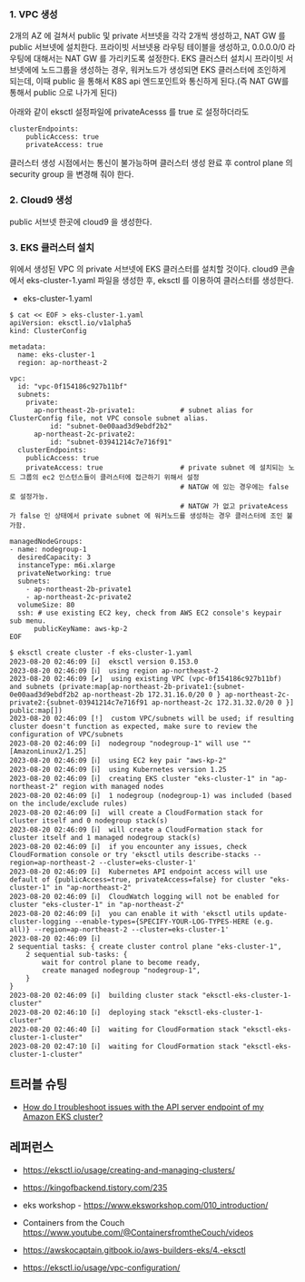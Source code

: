 ### 1. VPC 생성 ###

2개의 AZ 에 걸쳐서 public 및 private 서브넷을 각각 2개씩 생성하고, NAT GW 를 public 서브넷에 설치한다. 
프라이빗 서브넷용 라우팅 테이블을 생성하고, 0.0.0.0/0 라우팅에 대해서는 NAT GW 를 가리키도록 설정한다. 
EKS 클러스터 설치시 프라이빗 서브넷에에 노드그룹을 생성하는 경우, 워커노드가 생성되면 EKS 클러스터에 조인하게 되는데,
이때 public 을 통해서 K8S api 엔드포인트와 통신하게 된다.(즉 NAT GW를 통해서 public 으로 나가게 된다)  

아래와 같이 eksctl 설정파일에 privateAcesss 를 true 로 설정하더라도 
```
clusterEndpoints:
    publicAccess: true
    privateAccess: true         
```
클러스터 생성 시점에서는 통신이 불가능하며 클러스터 생성 완료 후 control plane 의 security group 을 변경해 줘야 한다. 

### 2. Cloud9 생성 ###

public 서브넷 한곳에 cloud9 을 생성한다.


### 3. EKS 클러스터 설치 ###

위에서 생성된 VPC 의 private 서브넷에 EKS 클러스터를 설치할 것이다.
cloud9 콘솔에서 eks-cluster-1.yaml 파일을 생성한 후, eksctl 를 이용하여 클러스터를 생성한다. 

* eks-cluster-1.yaml   
```
$ cat << EOF > eks-cluster-1.yaml
apiVersion: eksctl.io/v1alpha5
kind: ClusterConfig

metadata:
  name: eks-cluster-1
  region: ap-northeast-2

vpc:
  id: "vpc-0f154186c927b11bf"
  subnets:
    private:
      ap-northeast-2b-private1:           # subnet alias for ClusterConfig file, not VPC console subnet alias.
          id: "subnet-0e00aad3d9ebdf2b2"
      ap-northeast-2c-private2:
          id: "subnet-03941214c7e716f91"
  clusterEndpoints:
    publicAccess: true
    privateAccess: true                   # private subnet 에 설치되는 노드 그룹의 ec2 인스턴스들이 클러스터에 접근하기 위해서 설정
                                          # NATGW 에 있는 경우에는 false 로 설정가능.
                                          # NATGW 가 없고 privateAcess 가 false 인 상태에서 private subnet 에 워커노드를 생성하는 경우 클러스터에 조인 불가함.

managedNodeGroups:
- name: nodegroup-1
  desiredCapacity: 3
  instanceType: m6i.xlarge
  privateNetworking: true
  subnets:
    - ap-northeast-2b-private1
    - ap-northeast-2c-private2
  volumeSize: 80
  ssh: # use existing EC2 key, check from AWS EC2 console's keypair sub menu.
      publicKeyName: aws-kp-2
EOF
```

```
$ eksctl create cluster -f eks-cluster-1.yaml
2023-08-20 02:46:09 [ℹ]  eksctl version 0.153.0
2023-08-20 02:46:09 [ℹ]  using region ap-northeast-2
2023-08-20 02:46:09 [✔]  using existing VPC (vpc-0f154186c927b11bf) and subnets (private:map[ap-northeast-2b-private1:{subnet-0e00aad3d9ebdf2b2 ap-northeast-2b 172.31.16.0/20 0 } ap-northeast-2c-private2:{subnet-03941214c7e716f91 ap-northeast-2c 172.31.32.0/20 0 }] public:map[])
2023-08-20 02:46:09 [!]  custom VPC/subnets will be used; if resulting cluster doesn't function as expected, make sure to review the configuration of VPC/subnets
2023-08-20 02:46:09 [ℹ]  nodegroup "nodegroup-1" will use "" [AmazonLinux2/1.25]
2023-08-20 02:46:09 [ℹ]  using EC2 key pair "aws-kp-2"
2023-08-20 02:46:09 [ℹ]  using Kubernetes version 1.25
2023-08-20 02:46:09 [ℹ]  creating EKS cluster "eks-cluster-1" in "ap-northeast-2" region with managed nodes
2023-08-20 02:46:09 [ℹ]  1 nodegroup (nodegroup-1) was included (based on the include/exclude rules)
2023-08-20 02:46:09 [ℹ]  will create a CloudFormation stack for cluster itself and 0 nodegroup stack(s)
2023-08-20 02:46:09 [ℹ]  will create a CloudFormation stack for cluster itself and 1 managed nodegroup stack(s)
2023-08-20 02:46:09 [ℹ]  if you encounter any issues, check CloudFormation console or try 'eksctl utils describe-stacks --region=ap-northeast-2 --cluster=eks-cluster-1'
2023-08-20 02:46:09 [ℹ]  Kubernetes API endpoint access will use default of {publicAccess=true, privateAccess=false} for cluster "eks-cluster-1" in "ap-northeast-2"
2023-08-20 02:46:09 [ℹ]  CloudWatch logging will not be enabled for cluster "eks-cluster-1" in "ap-northeast-2"
2023-08-20 02:46:09 [ℹ]  you can enable it with 'eksctl utils update-cluster-logging --enable-types={SPECIFY-YOUR-LOG-TYPES-HERE (e.g. all)} --region=ap-northeast-2 --cluster=eks-cluster-1'
2023-08-20 02:46:09 [ℹ]  
2 sequential tasks: { create cluster control plane "eks-cluster-1", 
    2 sequential sub-tasks: { 
        wait for control plane to become ready,
        create managed nodegroup "nodegroup-1",
    } 
}
2023-08-20 02:46:09 [ℹ]  building cluster stack "eksctl-eks-cluster-1-cluster"
2023-08-20 02:46:10 [ℹ]  deploying stack "eksctl-eks-cluster-1-cluster"
2023-08-20 02:46:40 [ℹ]  waiting for CloudFormation stack "eksctl-eks-cluster-1-cluster"
2023-08-20 02:47:10 [ℹ]  waiting for CloudFormation stack "eksctl-eks-cluster-1-cluster"
```


## 트러블 슈팅 ##

* [How do I troubleshoot issues with the API server endpoint of my Amazon EKS cluster?](https://repost.aws/knowledge-center/eks-api-server-endpoint-failed)




## 레퍼런스 ##

* https://eksctl.io/usage/creating-and-managing-clusters/

* https://kingofbackend.tistory.com/235

* eks workshop - https://www.eksworkshop.com/010_introduction/

* Containers from the Couch  
  https://www.youtube.com/@ContainersfromtheCouch/videos

* https://awskocaptain.gitbook.io/aws-builders-eks/4.-eksctl 

* https://eksctl.io/usage/vpc-configuration/

